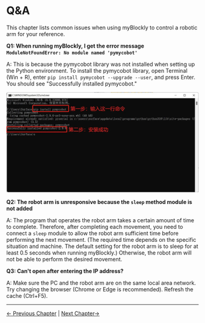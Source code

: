 # Q&A

This chapter lists common issues when using myBlockly to control a robotic arm for your reference.

**Q1: ​​When running myBlockly, I get the error message `ModuleNotFoundError: No module named 'pymycobot'`**

A: This is because the pymycobot library was not installed when setting up the Python environment. To install the pymycobot library, open Terminal (Win + R), enter `pip install pymycobot --upgrade --user`, and press Enter. You should see "Successfully installed pymycobot."

<img src="../../resources/3-FunctionsAndApplications/5-BasicApplication/5.2/5.2.1/img/Q&A/Q&A.jpg" style="zoom: 50%;" />

**Q2: The robot arm is unresponsive because the `sleep` method module is not added**

A: The program that operates the robot arm takes a certain amount of time to complete. Therefore, after completing each movement, you need to connect a `sleep` module to allow the robot arm sufficient time before performing the next movement. (The required time depends on the specific situation and machine. The default setting for the robot arm is to sleep for at least 0.5 seconds when running myBlockly.) Otherwise, the robot arm will not be able to perform the desired movement.

**Q3: Can't open after entering the IP address?**

A: Make sure the PC and the robot arm are on the same local area network. Try changing the browser (Chrome or Edge is recommended). Refresh the cache (Ctrl+F5).

---

[← Previous Chapter](./5.3-interface_description.md) | [Next Chapter→](./5.5-blockly/5.5.1-blocklyFirstUse.md)